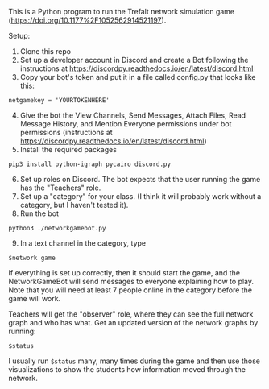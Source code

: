 This is a Python program to run the Trefalt network simulation game (https://doi.org/10.1177%2F1052562914521197).

Setup:

1. Clone this repo
2. Set up a developer account in Discord and create a Bot following the instructions at https://discordpy.readthedocs.io/en/latest/discord.html
3. Copy your bot's token and put it in a file called config.py that looks like this:
```
netgamekey = 'YOURTOKENHERE'
```
4. Give the bot the View Channels, Send Messages, Attach Files, Read Message History, and Mention Everyone permissions under bot permissions (instructions at https://discordpy.readthedocs.io/en/latest/discord.html)
5. Install the required packages
```
pip3 install python-igraph pycairo discord.py
```
6. Set up roles on Discord. The bot expects that the user running the game has the "Teachers" role.
7. Set up a "category" for your class. (I think it will probably work without a category, but I haven't tested it). 
8. Run the bot
```
python3 ./networkgamebot.py
```
9. In a text channel in the category, type
```
$network game
```

If everything is set up correctly, then it should start the game, and the NetworkGameBot will send messages to everyone explaining how to play. Note that you will need at least 7 people online in the category before the game will work.

Teachers will get the "observer" role, where they can see the full network graph and who has what. Get an updated version of the network graphs by running:
```
$status
```

I usually run `$status` many, many times during the game and then use those visualizations to show the students how information moved through the network.
